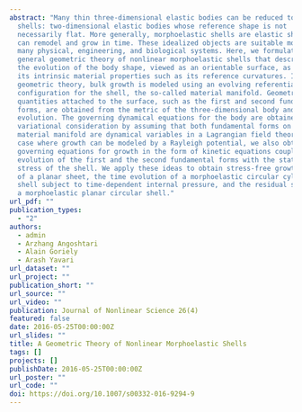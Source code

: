 ```yaml
---
abstract: "Many thin three-dimensional elastic bodies can be reduced to elastic
  shells: two-dimensional elastic bodies whose reference shape is not
  necessarily flat. More generally, morphoelastic shells are elastic shells that
  can remodel and grow in time. These idealized objects are suitable models for
  many physical, engineering, and biological systems. Here, we formulate a
  general geometric theory of nonlinear morphoelastic shells that describes both
  the evolution of the body shape, viewed as an orientable surface, as well as
  its intrinsic material properties such as its reference curvatures. In this
  geometric theory, bulk growth is modeled using an evolving referential
  configuration for the shell, the so-called material manifold. Geometric
  quantities attached to the surface, such as the first and second fundamental
  forms, are obtained from the metric of the three-dimensional body and its
  evolution. The governing dynamical equations for the body are obtained from
  variational consideration by assuming that both fundamental forms on the
  material manifold are dynamical variables in a Lagrangian field theory. In the
  case where growth can be modeled by a Rayleigh potential, we also obtain the
  governing equations for growth in the form of kinetic equations coupling the
  evolution of the first and the second fundamental forms with the state of
  stress of the shell. We apply these ideas to obtain stress-free growth fields
  of a planar sheet, the time evolution of a morphoelastic circular cylindrical
  shell subject to time-dependent internal pressure, and the residual stress of
  a morphoelastic planar circular shell."
url_pdf: ""
publication_types:
  - "2"
authors:
  - admin
  - Arzhang Angoshtari
  - Alain Goriely
  - Arash Yavari
url_dataset: ""
url_project: ""
publication_short: ""
url_source: ""
url_video: ""
publication: Journal of Nonlinear Science 26(4)
featured: false
date: 2016-05-25T00:00:00Z
url_slides: ""
title: A Geometric Theory of Nonlinear Morphoelastic Shells
tags: []
projects: []
publishDate: 2016-05-25T00:00:00Z
url_poster: ""
url_code: ""
doi: https://doi.org/10.1007/s00332-016-9294-9
---
```

